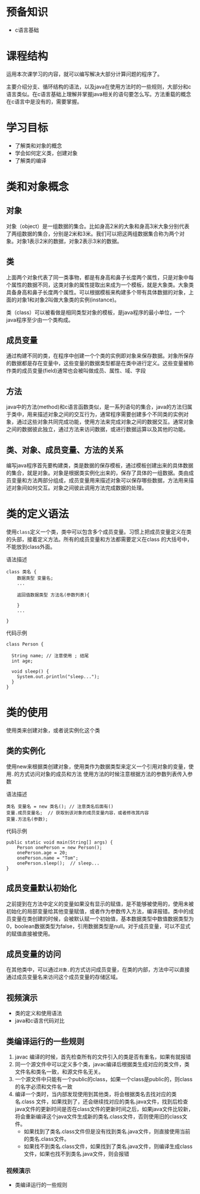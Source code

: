 # 预备知识

* c语言基础

# 课程结构

运用本次课学习的内容，就可以编写解决大部分计算问题的程序了。

主要介绍分支、循环结构的语法，以及java在使用方法时的一些规则，大部分和c语言类似。在c语言基础上理解并掌握java相关的语句要怎么写。方法重载的概念在c语言中是没有的，需要掌握。

# 学习目标

- 了解类和对象的概念
- 学会如何定义类，创建对象
- 了解类的编译

# 类和对象概念

## 对象

对象（object）是一组数据的集合。比如身高2米的大象和身高3米大象分别代表了两组数据的集合，分别是2米和3米。我们可以把这两组数据集合称为两个对象。对象1表示2米的数据，对象2表示3米的数据。

## 类

上面两个对象代表了同一类事物，都是有身高和鼻子长度两个属性，只是对象中每个属性的数据不同，这类对象的属性提取出来成为一个模板，就是大象类。大象类具备身高和鼻子长度两个属性。可以根据模板来构建多个带有具体数据的对象，上面的对象1和对象2叫做大象类的实例(instance)。

类（class）可以被看做是相同类型对象的模板，是java程序的最小单位，一个java程序至少由一个类构成。

## 成员变量

通过构建不同的类，在程序中创建一个个类的实例即对象来保存数据。对象所保存的数据都是存在变量中，这些变量的数据类型都是在类中进行定义。这些变量被称作类的成员变量(field)通常也会被叫做成员、属性、域、字段

## 方法

java中的方法(method)和c语言函数类似，是一系列语句的集合，java的方法归属于类中，用来描述对象之间的交互行为，通常程序需要创建多个不同类的实例对象，通过这些对象共同完成功能，使用方法来完成对象之间的数据交互。通常对象之间的数据彼此独立，通过方法来访问数据，或进行数据运算以及其他的功能。

## 类、对象、成员变量、方法的关系

编写java程序首先要构建类，类是数据的保存模板，通过模板创建出来的具体数据的集合，就是对象。对象是根据类实例化出来的，保存了具体的一组数据。类由成员变量和方法两部分组成，成员变量用来描述对象可以保存哪些数据，方法用来描述对象间如何交互。对象之间彼此调用方法完成数据的处理。

# 类的定义语法

使用`class`定义一个类，类中可以包含多个成员变量。习惯上把成员变量定义在类的头部，接着定义方法。所有的成员变量和方法都需要定义在class 的大括号中，不能放到class外面。

语法描述

```
class 类名 {
    数据类型 变量名;
    ...
    
    返回值数据类型 方法名(参数列表){
        
    }
    ...
    
}
```

代码示例

```
class Person {

  String name; // 注意使用 ; 结尾
  int age;

  void sleep() {
    System.out.println("sleep...");
  }
}
```

# 类的使用

使用类来创建对象，或者说实例化这个类

## 类的实例化

使用new来根据类创建对象，使用类作为数据类型来定义一个引用对象的变量，使用`.`的方式访问对象的成员和方法
使用方法的时候注意根据方法的参数列表传入参数

语法描述

```
类名 变量名 = new 类名(); // 注意类名后面有()
变量.成员变量名;  // 获取到该对象的成员变量内容，或者修改其内容
变量.方法名(参数);
```

代码示例

```
public static void main(String[] args) {
    Person onePerson = new Person();
    onePerson.age = 20;
    onePerson.name = "Tom";
    onePerson.sleep();  // sleep...
}
```

## 成员变量默认初始化

之前提到在方法中定义的变量如果没有显示的赋值，是不能够被使用的，使用未被初始化的局部变量给其他变量赋值，或者作为参数传入方法，编译报错。类中的成员变量在类创建的时候，会被默认赋一个初始值，基本数据类型中数值数据类型为0，boolean数据类型为false，引用数据类型是null。对于成员变量，可以不显式的赋值直接被使用。

## 成员变量的访问

在其他类中，可以通过`对象.`的方式访问成员变量，在类的内部，方法中可以直接通过成员变量名来访问这个成员变量的存储区域。

## 视频演示

- 类的定义和使用语法
- java和c语言代码对比

## 类编译运行的一些规则

1. javac 编译的时候，首先检查所有的文件引入的类是否有重名，如果有就报错
2. 同一个源文件中可以定义多个类，javac编译后根据类生成对应的类文件，类文件名和类名一致，和源文件名无关。
3. 一个源文件中只能有一个public的class，如果一个class是public的，则class的名字必须和文件名一致
4. 编译一个类时，当内部发现使用到其他类，将会根据类名去找对应的类名.class 文件，如果找到了，还会继续找对应的类名.java文件，找到后检查java文件的更新时间是否在class文件的更新时间之后，如果java文件比较新，将会重新编译这个java文件生成新的类名.class文件，否则使用旧的class文件。
   - 如果找到了类名.class文件但是没有找到类名.java文件，则直接使用当前的类名.class文件。
   - 如果找不到类名.class文件，如果找到了类名.java文件，则编译生成class文件，如果也找不到类名.java文件，则会报错

### 视频演示

- 类编译运行的一些规则